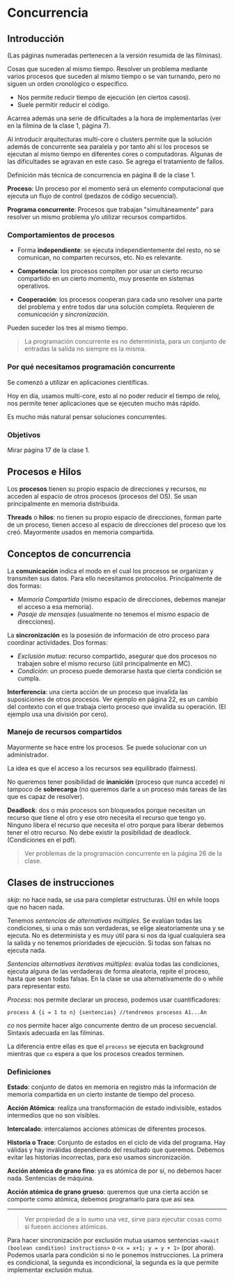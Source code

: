 # Concurrencia

## Introducción

(Las páginas numeradas pertenecen a la versión resumida de las filminas).

Cosas que suceden al mismo tiempo.
Resolver un problema mediante varios procesos que suceden al mismo tiempo o se van turnando, pero no siguen un orden cronológico o específico.

- Nos permite reducir tiempo de ejecución (en ciertos casos).
- Suele permitir reducir el código.

Acarrea además una serie de dificultades a la hora de implementarlas (ver en la filmina de la clase 1, página 7).

Al introducir arquitecturas multi-core o clusters permite que la solución además de concurrente sea paralela y por tanto ahí sí los procesos se ejecutan al mismo tiempo en diferentes cores o computadoras. Algunas de las dificultades se agravan en este caso. Se agrega el tratamiento de fallos.

Definición más técnica de concurrencia en página 8 de la clase 1.

**Proceso**: Un proceso por el momento será un elemento computacional que ejecuta un flujo de control (pedazos de código secuencial).

**Programa concurrente**: Procesos que trabajan "simultáneamente" para resolver un mismo problema y/o utilizar recursos compartidos.

### Comportamientos de procesos

- Forma **independiente**: se ejecuta independientemente del resto, no se comunican, no comparten recursos, etc. No es relevante.

- **Competencia**: los procesos compiten por usar un cierto recurso compartido en un cierto momento, muy presente en sistemas operativos.

- **Cooperación**: los procesos cooperan para cada uno resolver una parte del problema y entre todos dar una solución completa. Requieren de *comunicación* y *sincronización*.

Pueden suceder los tres al mismo tiempo.

> La programación concurrente es no determinista, para un conjunto de entradas la salida no siempre es la misma.

### Por qué necesitamos programación concurrente

Se comenzó a utilizar en aplicaciones científicas.

Hoy en día, usamos multi-core, esto al no poder reducir el tiempo de reloj, nos permite tener aplicaciones que se ejecuten mucho más rápido.

Es mucho más natural pensar soluciones concurrentes.

### Objetivos

Mirar página 17 de la clase 1.

## Procesos e Hilos

Los **procesos** tienen su propio espacio de direcciones y recursos, no acceden al espacio de otros procesos (procesos del OS). Se usan principalmente en memoria distribuida.

**Threads** o **hilos**: no tienen su propio espacio de direcciones, forman parte de un proceso, tienen acceso al espacio de direcciones del proceso que los creó. Mayormente usados en memoria compartida.

## Conceptos de concurrencia

La **comunicación** indica el modo en el cual los procesos se organizan y transmiten sus datos. Para ello necesitamos protocolos. Principalmente de dos formas:

- *Memoria Compartida* (mismo espacio de direcciones, debemos manejar el acceso a esa memoria).
- *Pasaje de mensajes* (usualmente no tenemos el mismo espacio de direcciones).

La **sincronización** es la posesión de información de otro proceso para coordinar actividades. Dos formas:

- *Exclusión mutua*: recurso compartido, asegurar que dos procesos no trabajen sobre el mismo recurso (útil principalmente en MC).
- *Condición*: un proceso puede demorarse hasta que cierta condición se cumpla.

**Interferencia**: una cierta acción de un proceso que invalida las suposiciones de otros procesos. Ver ejemplo en página 22, es un cambio del contexto con el que trabaja cierto proceso que invalida su operación. (El ejemplo usa una división por cero).

### Manejo de recursos compartidos

Mayormente se hace entre los procesos. Se puede solucionar con un administrador.

La idea es que el acceso a los recursos sea equilibrado (fairness).

No queremos tener posibilidad de **inanición** (proceso que nunca accede) ni tampoco de **sobrecarga** (no queremos darle a un proceso más tareas de las que es capaz de resolver).

**Deadlock**: dos o más procesos son bloqueados porque necesitan un recurso que tiene el otro y ese otro necesita el recurso que tengo yo. Ninguno libera el recurso que necesita el otro porque para liberar debemos tener el otro recurso. No debe existir la posibilidad de deadlock. (Condiciones en el pdf).

> Ver problemas de la programación concurrente en la página 26 de la clase.

## Clases de instrucciones

*skip*: no hace nada, se usa para completar estructuras. Útil en while loops que no hacen nada.

Tenemos *sentencias de alternativas múltiples*. Se evalúan todas las condiciones, si una o más son verdaderas, se elige aleatoriamente una y se ejecuta. No es determinista y es muy útil para si nos da igual cualquiera sea la salida y no tenemos prioridades de ejecución. Si todas son falsas no ejecuta nada.

*Sentencias alternativas iterativas múltiples*: evalúa todas las condiciones, ejecuta alguna de las verdaderas de forma aleatoria, repite el proceso, hasta que sean todas falsas. En la clase se usa alternativamente do o while para representar esto.

*Process*: nos permite declarar un proceso, podemos usar cuantificadores:

```{pascal}
process A {i = 1 to n} {sentencias} //tendremos procesos A1...An
```

*co* nos permite hacer algo concurrente dentro de un proceso secuencial. Sintaxis adecuada en las filminas.

La diferencia entre ellas es que el `process` se ejecuta en background mientras que `co` espera a que los procesos creados terminen.

### Definiciones

**Estado**: conjunto de datos en memoria en registro más la información de memoria compartida en un cierto instante de tiempo del proceso.

**Acción Atómica**: realiza una transformación de estado indivisible, estados intermedios que no son visibles.

**Intercalado**: intercalamos acciones atómicas de diferentes procesos.

**Historia o Trace**: Conjunto de estados en el ciclo de vida del programa. Hay válidas y hay inválidas dependiendo del resultado que queremos. Debemos evitar las historias incorrectas, para eso usamos sincronización.

**Acción atómica de grano fino**: ya es atómica de por sí, no debemos hacer nada. Sentencias de máquina.

**Acción atómica de grano grueso**: queremos que una cierta acción se comporte como atómica, debemos programarlo para que así sea.

---

> Ver propiedad de a lo sumo una vez, sirve para ejecutar cosas como si fuesen acciones atómicas.

Para hacer sincronización por exclusión mutua usamos sentencias `<await (boolean condition) instructions>` o `<x = x+1; y = y + 1>` (por ahora). Podemos usarla para condición si no le ponemos instrucciones. La primera es condicional, la segunda es incondicional, la segunda es la que permite implementar exclusión mutua.
